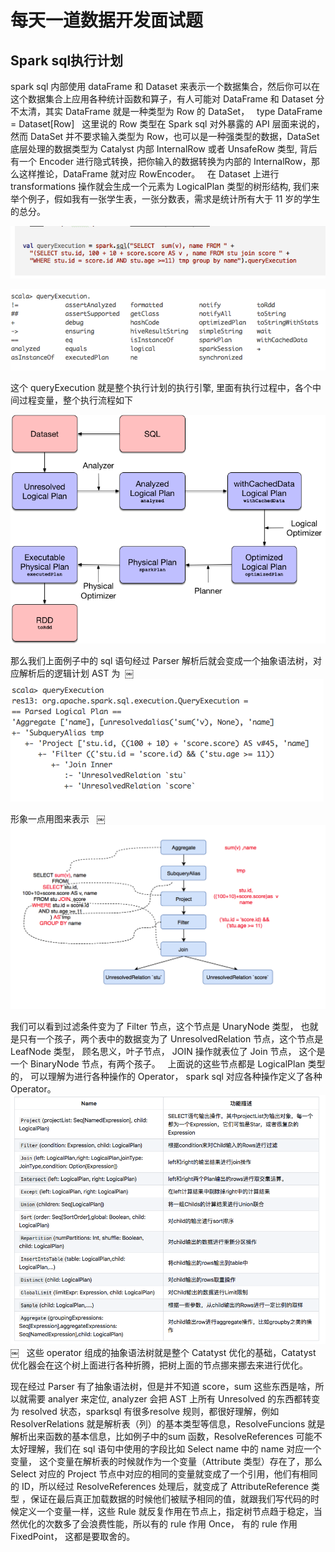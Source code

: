 # 每天一道数据开发面试题

## Spark sql执行计划

spark sql 内部使用 dataFrame 和 Dataset 来表示一个数据集合，然后你可以在这个数据集合上应用各种统计函数和算子，有人可能对 DataFrame 和 Dataset 分不太清，其实 DataFrame 就是一种类型为 Row 的 DataSet，
 
type DataFrame = Dataset[Row]
 
这里说的 Row 类型在 Spark sql 对外暴露的 API 层面来说的， 然而 DataSet 并不要求输入类型为 Row，也可以是一种强类型的数据，DataSet 底层处理的数据类型为 Catalyst 内部 InternalRow 或者 UnsafeRow 类型, 背后有一个 Encoder 进行隐式转换，把你输入的数据转换为内部的 InternalRow，那么这样推论，DataFrame 就对应 RowEncoder。
 
在 Dataset 上进行 transformations 操作就会生成一个元素为 LogicalPlan 类型的树形结构, 我们来举个例子，假如我有一张学生表，一张分数表，需求是统计所有大于 11 岁的学生的总分。

![1587967040097](typora-user-images\1587967040097.png)

![img](typora-user-images\FuuD-SffLPee6Y-iiG-9RLBVLn5y.png)

这个 queryExecution 就是整个执行计划的执行引擎, 里面有执行过程中，各个中间过程变量，整个执行流程如下

![img](typora-user-images\FuCF5eIrAVZM83ZMdHahd1sddI28.png)

那么我们上面例子中的 sql 语句经过 Parser 解析后就会变成一个抽象语法树，对应解析后的逻辑计划 AST 为 
￼![img](typora-user-images\FnJjohYvFSpN0dpO313dKf4ayl61.png)

形象一点用图来表示
 
￼![img](typora-user-images\FlUJLnJJrWyVAEtMuXesWrhRxiRq.png)

我们可以看到过滤条件变为了 Filter 节点，这个节点是 UnaryNode 类型， 也就是只有一个孩子，两个表中的数据变为了 UnresolvedRelation 节点，这个节点是 LeafNode 类型， 顾名思义，叶子节点， JOIN 操作就表位了 Join 节点， 这个是一个 BinaryNode 节点，有两个孩子。
 
上面说的这些节点都是 LogicalPlan 类型的， 可以理解为进行各种操作的 Operator， spark sql 对应各种操作定义了各种 Operator。
 
![img](typora-user-images\FvP1pnNfZdp8L2dwZdsfiz7HXYMF.png)￼
 
这些 operator 组成的抽象语法树就是整个 Catatyst 优化的基础，Catatyst 优化器会在这个树上面进行各种折腾，把树上面的节点挪来挪去来进行优化。

现在经过 Parser 有了抽象语法树，但是并不知道 score，sum 这些东西是啥，所以就需要 analyer 来定位, analyzer 会把 AST 上所有 Unresolved 的东西都转变为 resolved 状态，sparksql 有很多resolve 规则，都很好理解，例如 ResolverRelations 就是解析表（列）的基本类型等信息，ResolveFuncions 就是解析出来函数的基本信息，比如例子中的sum 函数，ResolveReferences 可能不太好理解，我们在 sql 语句中使用的字段比如 Select name 中的 name 对应一个变量， 这个变量在解析表的时候就作为一个变量（Attribute 类型）存在了，那么 Select 对应的 Project 节点中对应的相同的变量就变成了一个引用，他们有相同的 ID，所以经过 ResolveReferences 处理后，就变成了 AttributeReference 类型 ，保证在最后真正加载数据的时候他们被赋予相同的值，就跟我们写代码的时候定义一个变量一样，这些 Rule 就反复作用在节点上，指定树节点趋于稳定，当然优化的次数多了会浪费性能，所以有的 rule 作用 Once， 有的 rule 作用 FixedPoint， 这都是要取舍的。